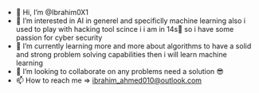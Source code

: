 - 👋 Hi, I’m @Ibrahim0X1
- 👀 I’m interested in AI in generel and specificlly machine learning also i used to play with hacking tool scince i i am in 14s🧒 so i have some passion for cyber security 
- 🌱 I’m currently learning more and more about algorithms to have a solid and strong problem solving capabilities then i will learn machine learning
- 💞️ I’m looking to collaborate on any problems need a solution 😎
- 📫 How to reach me => ibrahim_ahmed010@outlook.com

<!---
Ibrahim0X1/Ibrahim0X1 is a ✨ special ✨ repository because its `README.md` (this file) appears on your GitHub profile.
You can click the Preview link to take a look at your changes.
--->

